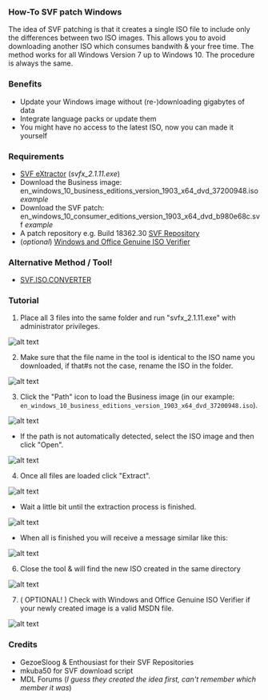 ### How-To SVF patch Windows

The idea of SVF patching is that it creates a single ISO file to include only the differences between two ISO images. This allows you to avoid downloading another ISO which consumes bandwith & your free time. The method works for all Windows Version 7 up to Windows 10. The procedure is always the same.

### Benefits
* Update your Windows image without (re-)downloading gigabytes of data
* Integrate language packs or update them
* You might have no access to the latest ISO, now you can made it yourself

### Requirements

* [SVF eXtractor](https://www.softpedia.com/get/System/Back-Up-and-Recovery/SVF-eXtractor.shtml) (_svfx_2.1.11.exe_)
* Download the Business image: en_windows_10_business_editions_version_1903_x64_dvd_37200948.iso _example_
* Download the SVF patch: en_windows_10_consumer_editions_version_1903_x64_dvd_b980e68c.svf _example_
* A patch repository e.g. Build 18362.30 [SVF Repository](https://cloud.mail.ru/public/2Rwo/51AwfJ6Wp)
* (_optional_) [Windows and Office Genuine ISO Verifier](https://genuineisoverifier.weebly.com/)

### Alternative Method / Tool!

* [SVF.ISO.CONVERTER](https://gitlab.com/s1ave77/SVF.ISO.CONVERTER)

### Tutorial 

1. Place all 3 files into the same folder and run "svfx_2.1.11.exe" with administrator privileges.

![alt text](https://raw.githubusercontent.com/CHEF-KOCH/How-to-SVF-patch-Windows-10/master/Screenshots/1.png)


2. Make sure that the file name in the tool is identical to the ISO name you downloaded, if that#s not the case, rename the ISO in the folder.

![alt text](https://raw.githubusercontent.com/CHEF-KOCH/How-to-SVF-patch-Windows-10/master/Screenshots/2.png)


3. Click the "Path" icon to load the Business image (in our example: `en_windows_10_business_editions_version_1903_x64_dvd_37200948.iso`).

![alt text](https://raw.githubusercontent.com/CHEF-KOCH/How-to-SVF-patch-Windows-10/master/Screenshots/3.png)


* If the path is not automatically detected, select the ISO image and then click "Open".

![alt text](https://raw.githubusercontent.com/CHEF-KOCH/How-to-SVF-patch-Windows-10/master/Screenshots/4.png)


4. Once all files are loaded click "Extract".

![alt text](https://raw.githubusercontent.com/CHEF-KOCH/How-to-SVF-patch-Windows-10/master/Screenshots/5.png)


* Wait a little bit until the extraction process is finished.

![alt text](https://raw.githubusercontent.com/CHEF-KOCH/How-to-SVF-patch-Windows-10/master/Screenshots/6.png)


* When all is finished you will receive a message similar like this:

![alt text](https://raw.githubusercontent.com/CHEF-KOCH/How-to-SVF-patch-Windows-10/master/Screenshots/7.png)


6. Close the tool & will find the new ISO created in the same directory

![alt text](https://raw.githubusercontent.com/CHEF-KOCH/How-to-SVF-patch-Windows-10/master/Screenshots/8.png)


7. ( OPTIONAL! ) Check with Windows and Office Genuine ISO Verifier if your newly created image is a valid MSDN file.

![alt text](https://raw.githubusercontent.com/CHEF-KOCH/How-to-SVF-patch-Windows-10/master/Screenshots/9.png)


### Credits
* GezoeSloog & Enthousiast for their SVF Repositories
* mkuba50 for SVF download script
* MDL Forums (_I guess they created the idea first, can't remember which member it was_)

